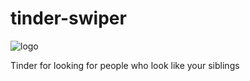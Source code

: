 # tinder-swiper
![logo](https://user-images.githubusercontent.com/57277999/82108607-8fb33480-96fd-11ea-91bf-dc695ce3bce4.PNG)

Tinder for looking for people who look like your siblings 
